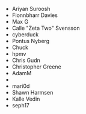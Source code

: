 * Ariyan Suroosh
* Fionnbharr Davies
* Max G
* Calle "Zeta Two" Svensson
* cyberduck
* Pontus Nyberg
* Chuck
* hpmv
* Chris Gudn
* Christopher Greene
* AdamM
* <anonymous>
* mari0d
* Shawn Harmsen
* Kalle Vedin
* seph17
